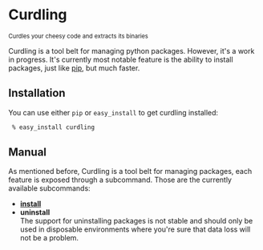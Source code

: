 # Curdling
<small>Curdles your cheesy code and extracts its binaries</small>


Curdling is a tool belt for managing python packages. However, it's a work
in progress. It's currently most notable feature is the ability to install
packages, just like [pip](http://www.pip-installer.org), but much faster.

## Installation

You can use either `pip` or `easy_install` to get curdling installed:

```bash
 % easy_install curdling
```

## Manual

As mentioned before, Curdling is a tool belt for managing packages, each feature
is exposed through a subcommand. Those are the currently available subcommands:

 * **[install](install.md)**
 * **uninstall**<br>
   The support for uninstalling packages is not stable and should only be used
   in disposable environments where you're sure that data loss will not be a
   problem.
